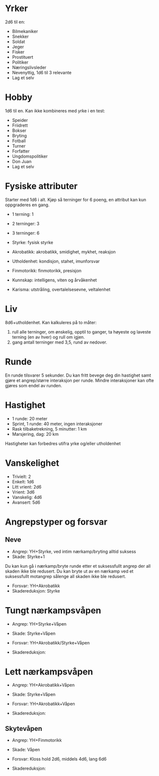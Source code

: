 # Yrker

2d6 til en:

- Bilmekaniker
- Snekker
- Soldat
- Jeger
- Fisker
- Prostituert
- Politiker
- Næringslivsleder
- Nevenyttig, 1d6 til 3 relevante
- Lag et selv

# Hobby

1d6 til en. Kan ikke kombineres med yrke i en test:

- Speider
- Friidrett
- Bokser
- Bryting
- Fotball
- Turner
- Forfatter
- Ungdomspolitiker
- Don Juan
- Lag et selv

# Fysiske attributer

Starter med 1d6 i alt. Kjøp så terninger for 6 poeng, en attribut kan kun oppgraderes en gang.

- 1 terning: 1
- 2 terninger: 3
- 3 terninger: 6

- Styrke: fysisk styrke
- Akrobatikk: akrobatikk, smidighet, mykhet, reaksjon
- Utholdenhet: kondisjon, stahet, imunforsvar
- Finmotorikk: finmotorikk, presisjon
- Kunnskap: intelligens, viten og årvåkenhet
- Karisma: utstråling, overtalelsesevne, veltalenhet

# Liv

8d6+utholdenhet. Kan kalkuleres på to måter:

1. rull alle terninger, om ønskelig, opptil to ganger, ta høyeste og laveste terning (en av hver) og rull om igjen.
2. gang antall terninger med 3,5, rund av nedover.


# Runde

En runde tilsvarer 5 sekunder. Du kan fritt bevege deg din hastighet samt gjøre et angrep/større interaksjon per runde. Mindre interaksjoner kan ofte gjøres som endel av runden.


# Hastighet

- 1 runde: 20 meter
- Sprint, 1 runde: 40 meter, ingen interaksjoner
- Rask tilbaketrekning, 5 minutter: 1 km
- Marsjering, dag: 20 km

Hastigheter kan forbedres utifra yrke og/eller utholdenhet

# Vanskelighet

- Trivielt: 2
- Enkelt: 1d6
- Litt vrient: 2d6
- Vrient: 3d6
- Vanskelig: 4d6
- Avansert: 5d6


# Angrepstyper og forsvar
## Neve

- Angrep: YH+Styrke, ved intim nærkamp/bryting alltid suksess
- Skade: Styrke+1

Du kan kun gå i nærkamp/bryte runde etter et suksessfullt angrep der all skaden ikke ble redusert. Du kan bryte ut av en nærkamp ved et suksessfullt motangrep sålenge all skaden ikke ble redusert.

- Forsvar: YH+Akrobatikk
- Skadereduksjon: Styrke


# Tungt nærkampsvåpen

- Angrep: YH+Styrke+Våpen
- Skade: Styrke+Våpen

- Forsvar: YH+Akrobatikk/Styrke+Våpen
- Skadereduksjon:


# Lett nærkampsvåpen

- Angrep: YH+Akrobatikk+Våpen
- Skade: Styrke+Våpen

- Forsvar: YH+Akrobatikk+Våpen
- Skadereduksjon:


## Skytevåpen

- Angrep: YH+Finmotorikk
- Skade: Våpen

- Forsvar: Kloss hold 2d6, middels 4d6, lang 6d6
- Skadereduksjon: 
